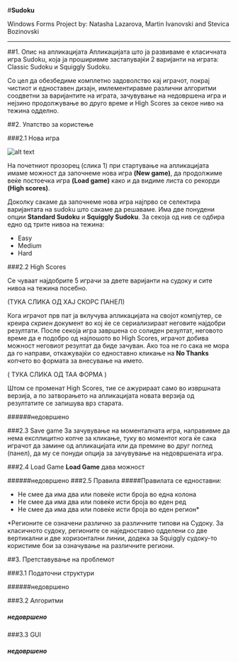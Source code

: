 #**Sudoku**

Windows Forms Project by: 
Natasha Lazarova, Martin Ivanovski and Stevica Bozinovski

---

##1. Опис на апликацијата
Апликацијата што ја развиваме е класичната игра Sudoku, која ја проширивме застапувајќи 2 варијанти на играта: Classic Sudoku и Squiggly Sudoku.

Со цел да обезбедиме комплетно задоволство кај играчот, покрај чистиот и едноставен дизајн, имлементиравме различни алгоритми соодветни за варијантите на играта, зачувување на недовршена игра и нејзино продолжување во друго време и High Scores за секое ниво на тежина одделно.

##2. Упатство за користењe

###2.1 Нова игра

![alt text][new_game_screen]

На почетниот прозорец (слика 1) при стартување на апликацијата имаме можност да започнеме нова игра **(New game)**, да продолжиме веќе постоечка игра **(Load game)** како и да видиме листа со рекорди **(High scores)**.

Доколку сакаме да започнеме нова игра најпрво се селектира варијантата на sudoku што сакаме да решаваме. Има две понудени опции **Standard Sudoku** и **Squiggly Sudoku**. За секоја од нив се одбира едно од трите нивоа на тежина:

* Easy
* Medium
* Hard

###2.2 High Scores

Се чуваат најдобрите 5 играчи за двете варијанти на судоку и сите нивоа на тежина посебно. 

(ТУКА СЛИКА ОД ХАЈ СКОРС ПАНЕЛ)

Кога играчот прв пат ја вклучува апликацијата на својот компјутер, се креира _скриен_ документ во кој ќе се сериализираат неговите најдобри резултати. 
После секоја игра завршена со солиден резултат, неговото време да е подобро од најлошото во High Scores, играчот добива можност неговиот резултат да биде зачуван.
Ако тоа не го сака не мора да го направи, откажувајќи со едноставно кликање на __No Thanks__ копчето во формата за внесување на името.

( ТУКА СЛИКА ОД ТАА ФОРМА )

Штом се променат High Scores, тие се ажурираат само во извршната верзија, а по затворањето на апликацијата новата верзија од резултатите се запишува врз старата.



######недовршено

###2.3 Save game
За зачувување на моменталната игра, направивме да нема експлицитно копче за кликање, туку во моментот кога ќе сака играчот да замине од апликацијата или да премине во друг поглед (панел), да му се понуди опција за зачувување на недовршената игра.

###2.4 Load Game
**Load Game** дава можност



######недовршено
###2.5 Правила
#####Правилата се едноставни:

* Не смее да има два или повеќе исти броја во една колона
* Не смее да има два или повеќе исти броја во еден ред
* Не смее да има два или повеќе исти броја во еден регион*

*Регионите се означени различно за различните типови на Судоку. За класичното судоку, регионите се наједноставно одделени со две вертикални и две хоризонтални линии, додека за Squiggly судоку-то користиме бои за означување на различните региони.


##3. Претставување на проблемот

###3.1 Податочни структури

######недовршено

###3.2 Алгоритми

##### недовршено

###3.3 GUI

##### недовршено



[new_game_screen]: http://upload.wikimedia.org/wikipedia/commons/thumb/f/ff/Sudoku-by-L2G-20050714.svg/250px-Sudoku-by-L2G-20050714.svg.png "Слика 1"